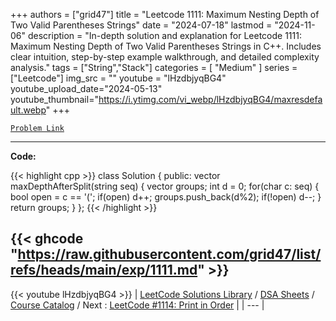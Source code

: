 
+++
authors = ["grid47"]
title = "Leetcode 1111: Maximum Nesting Depth of Two Valid Parentheses Strings"
date = "2024-07-18"
lastmod = "2024-11-06"
description = "In-depth solution and explanation for Leetcode 1111: Maximum Nesting Depth of Two Valid Parentheses Strings in C++. Includes clear intuition, step-by-step example walkthrough, and detailed complexity analysis."
tags = ["String","Stack"]
categories = [
    "Medium"
]
series = ["Leetcode"]
img_src = ""
youtube = "lHzdbjyqBG4"
youtube_upload_date="2024-05-13"
youtube_thumbnail="https://i.ytimg.com/vi_webp/lHzdbjyqBG4/maxresdefault.webp"
+++



[`Problem Link`](https://leetcode.com/problems/maximum-nesting-depth-of-two-valid-parentheses-strings/description/)

---
**Code:**

{{< highlight cpp >}}
class Solution {
public:
    vector<int> maxDepthAfterSplit(string seq) {
        vector<int> groups;
        int d = 0;
        for(char c: seq) {
            bool open = c == '(';
            if(open) d++;
            groups.push_back(d%2);
            if(!open) d--;
        }
        return groups;
    }
};
{{< /highlight >}}

{{< ghcode "https://raw.githubusercontent.com/grid47/list/refs/heads/main/exp/1111.md" >}}
---
{{< youtube lHzdbjyqBG4 >}}
| [LeetCode Solutions Library](https://grid47.xyz/leetcode/) / [DSA Sheets](https://grid47.xyz/sheets/) / [Course Catalog](https://grid47.xyz/courses/) / Next : [LeetCode #1114: Print in Order](https://grid47.xyz/leetcode/solution-1114-print-in-order/) |
| --- |
